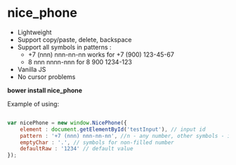 # nice_phone

- Lightweight
- Support copy/paste, delete, backspace
- Support all symbols in patterns :
    - +7 (nnn) nnn-nn-nn works for +7 (900) 123-45-67
    - 8 nnn nnnn-nnn for 8 900 1234-123
- Vanilla JS
- No cursor problems

**bower install nice_phone**

Example of using:

```javascript

var nicePhone = new window.NicePhone({
    element : document.getElementById('testInput'), // input id
    pattern : '+7 (nnn) nnn-nn-nn', //n - any number, other symbols - is mask symbols
    emptyChar : '.', // symbols for non-filled number
    defaultRaw : '1234' // default value
});
